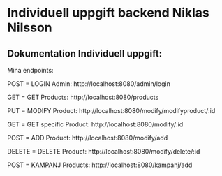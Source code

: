 # Individuell uppgift backend Niklas Nilsson



## Dokumentation Individuell uppgift:

Mina endpoints:

POST = LOGIN Admin: http://localhost:8080/admin/login

GET = GET Products: http://localhost:8080/products

PUT = MODIFY Product: http://localhost:8080/modify/modifyproduct/:id

GET = GET specific Product: http://localhost:8080/modify/:id

POST = ADD Product: http://localhost:8080/modify/add

DELETE = DELETE Product: http://localhost:8080/modify/delete/:id

POST = KAMPANJ Products: http://localhost:8080/kampanj/add


